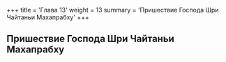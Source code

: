 +++
title = 'Глава 13'
weight = 13
summary = 'Пришествие Господа Шри Чайтаньи Махапрабху'
+++
## Пришествие Господа Шри Чайтаньи Махапрабху
